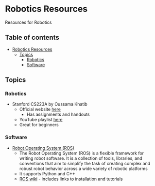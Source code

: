 # Robotics Resources

Resources for Robotics

## Table of contents

- [Robotics Resources](#robotics-resources)
  - [Topics](#Topics)
    - [Robotics](#robotics)
    - [Software](#Software)

## Topics

### Robotics

- Stanford CS223A by Oussama Khatib
  - Official website [here](https://see.stanford.edu/Course/CS223A)
    - Has assignments and handouts
  - YouTube playlist [here](https://www.youtube.com/results?search_query=Stanford+CS223A)
  - Great for beginners

### Software

- [Robot Operating System (ROS)](https://www.ros.org/)
  - The Robot Operating System (ROS) is a flexible framework for writing robot software. It is a collection of tools, libraries, and conventions that aim to simplify the task of creating complex and robust robot behavior across a wide variety of robotic platforms
  - It supports Python and C++
  - [ROS wiki](http://wiki.ros.org/) - includes links to installation and tutorials
